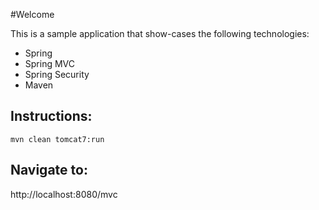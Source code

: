 #Welcome

This is a sample application that show-cases the following technologies:
* Spring
* Spring MVC
* Spring Security
* Maven

## Instructions:

    mvn clean tomcat7:run  

## Navigate to: 

http://localhost:8080/mvc
